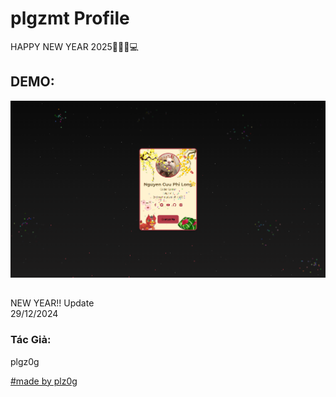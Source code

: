 # plgzmt Profile
HAPPY NEW YEAR 2025🎄🎄🎄💻
## DEMO:
![alt text](Images/demo.png)
##
NEW YEAR!! Update  
29/12/2024
### Tác Giả:
plgz0g
<p class="email-corner"><a href="mailto:ngcuuphilongg@gmail.com">#made by plz0g</a></p>